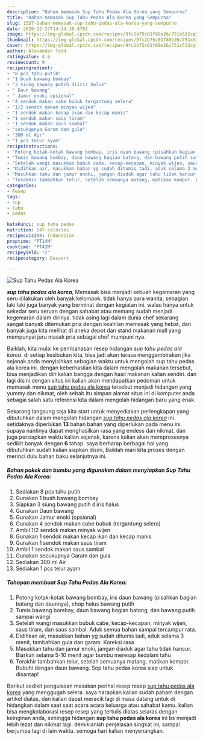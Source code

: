 ```yaml
---
description: "Bahan memasak Sup Tahu Pedas Ala Korea yang Sempurna"
title: "Bahan memasak Sup Tahu Pedas Ala Korea yang Sempurna"
slug: 1557-bahan-memasak-sup-tahu-pedas-ala-korea-yang-sempurna
date: 2020-12-27T14:34:18.878Z
image: https://img-global.cpcdn.com/recipes/9fc2b75c01f89e26/751x532cq70/sup-tahu-pedas-ala-korea-foto-resep-utama.jpg
thumbnail: https://img-global.cpcdn.com/recipes/9fc2b75c01f89e26/751x532cq70/sup-tahu-pedas-ala-korea-foto-resep-utama.jpg
cover: https://img-global.cpcdn.com/recipes/9fc2b75c01f89e26/751x532cq70/sup-tahu-pedas-ala-korea-foto-resep-utama.jpg
author: Alexander Todd
ratingvalue: 4.6
reviewcount: 9
recipeingredient:
- "8 pcs tahu putih"
- "1 buah bawang bombay"
- "3 siung bawang putih diiris halus"
- " Daun bawang"
- " Jamur enoki opsional"
- "4 sendok makan cabe bubuk tergantung selera"
- "1/2 sendok makan minyak wijen"
- "1 sendok makan kecap ikan dan kecap manis"
- "1 sendok makan saus tiram"
- "1 sendok makan saus sambal"
- "secukupnya Garam dan gula"
- "300 ml Air"
- "1 pcs telur ayam"
recipeinstructions:
- "Potong kotak-kotak bawang bombay, iris daun bawang (pisahkan bagian batang dan daunnya), chop halus bawang putih"
- "Tumis bawang bombay, daun bawang bagian batang, dan bawang putih sampai wangi"
- "Setelah wangi masukkan bubuk cabe, kecap-kecapan, minyak wijen, saus tiram, dan saus sambal. Aduk semua bahan sampai tercampur rata."
- "Didihkan air, masukkan bahan yg sudah ditumis tadi, aduk selama 3 menit, tambahkan gula dan garam. Koreksi rasa"
- "Masukkan tahu dan jamur enoki, jangan diaduk agar tahu tidak hancur. Biarkan selama 5-10 menit agar bumbu meresap kedalam tahu"
- "Terakhir tambahkan telur, setelah semuanya matang, matikan kompor. Bubuhi dengan daun bawang. Sop tahu pedas korea siap untuk disantap!"
categories:
- Resep
tags:
- sup
- tahu
- pedas

katakunci: sup tahu pedas 
nutrition: 247 calories
recipecuisine: Indonesian
preptime: "PT14M"
cooktime: "PT42M"
recipeyield: "2"
recipecategory: Dessert

---
```



![Sup Tahu Pedas Ala Korea](https://img-global.cpcdn.com/recipes/9fc2b75c01f89e26/751x532cq70/sup-tahu-pedas-ala-korea-foto-resep-utama.jpg)

<b><i>sup tahu pedas ala korea</i></b>, Memasak bisa menjadi sebuah kegemaran yang seru dilakukan oleh banyak kelompok. tidak hanya para wanita, sebagian laki laki juga banyak yang berminat dengan kegiatan ini. walau hanya untuk sekedar seru seruan dengan sahabat atau memang sudah menjadi kegemaran dalam dirinya. tidak asing lagi dalam dunia chef sekarang sangat banyak ditemukan pria dengan keahlian memasak yang hebat, dan banyak juga kita melihat di aneka depot dan stand makanan mall yang mempunyai juru masak pria sebagai chef mumpuni nya.

Baiklah, kita mulai ke pembahasan resep hidangan <i>sup tahu pedas ala korea</i>. di setiap kesibukan kita, bisa jadi akan terasa menggembirakan jika sejenak anda menyisihkan sebagian waktu untuk mengolah sup tahu pedas ala korea ini. dengan keberhasilan kita dalam mengolah makanan tersebut, bisa menjadikan diri kalian bangga dengan hasil makanan kalian sendiri. dan lagi disini dengan situs ini kalian akan mendapatkan pedoman untuk memasak menu <u>sup tahu pedas ala korea</u> tersebut menjadi hidangan yang yummy dan nikmat, oleh sebab itu simpan alamat situs ini di komputer anda sebagai salah satu referensi kita dalam mengolah hidangan baru yang enak.




Sekarang langsung saja kita start untuk menyediakan perlengkapan yang dibutuhkan dalam mengolah hidangan <u><i>sup tahu pedas ala korea</i></u> ini. setidaknya diperlukan <b>13</b> bahan bahan yang diperlukan pada menu ini. supaya nantinya dapat menghasilkan rasa yang endess dan nikmat. dan juga persiapkan waktu kalian sejenak, karena kalian akan memprosesnya sedikit banyak dengan <b>6</b> tahap. saya berharap berbagai hal yang dibutuhkan sudah kalian siapkan disini, Baiklah mari kita proses dengan merinci dulu bahan baku selanjutnya ini.

<!--inarticleads1-->

##### Bahan pokok dan bumbu yang digunakan dalam menyiapkan Sup Tahu Pedas Ala Korea:

1. Sediakan 8 pcs tahu putih
1. Gunakan 1 buah bawang bombay
1. Siapkan 3 siung bawang putih diiris halus
1. Gunakan  Daun bawang
1. Gunakan  Jamur enoki (opsional)
1. Gunakan 4 sendok makan cabe bubuk (tergantung selera)
1. Ambil 1/2 sendok makan minyak wijen
1. Gunakan 1 sendok makan kecap ikan dan kecap manis
1. Gunakan 1 sendok makan saus tiram
1. Ambil 1 sendok makan saus sambal
1. Gunakan secukupnya Garam dan gula
1. Sediakan 300 ml Air
1. Sediakan 1 pcs telur ayam




<!--inarticleads2-->

##### Tahapan membuat Sup Tahu Pedas Ala Korea:

1. Potong kotak-kotak bawang bombay, iris daun bawang (pisahkan bagian batang dan daunnya), chop halus bawang putih
1. Tumis bawang bombay, daun bawang bagian batang, dan bawang putih sampai wangi
1. Setelah wangi masukkan bubuk cabe, kecap-kecapan, minyak wijen, saus tiram, dan saus sambal. Aduk semua bahan sampai tercampur rata.
1. Didihkan air, masukkan bahan yg sudah ditumis tadi, aduk selama 3 menit, tambahkan gula dan garam. Koreksi rasa
1. Masukkan tahu dan jamur enoki, jangan diaduk agar tahu tidak hancur. Biarkan selama 5-10 menit agar bumbu meresap kedalam tahu
1. Terakhir tambahkan telur, setelah semuanya matang, matikan kompor. Bubuhi dengan daun bawang. Sop tahu pedas korea siap untuk disantap!




Berikut sedikit pengulasan masakan perihal resep resep <u>sup tahu pedas ala korea</u> yang menggugah selera. saya harapkan kalian sudah paham dengan artikel diatas, dan kalian dapat meracik lagi di masa datang untuk di hidangkan dalam saat saat acara acara keluarga atau sahabat kamu. kalian bisa mengkolaborasi resep resep yang tertulis diatas selaras dengan keinginan anda, sehingga hidangan <b>sup tahu pedas ala korea</b> ini bs menjadi lebih lezat dan nikmat lagi. demikianlah penjelasan singkat ini, sampai berjumpa lagi di lain waktu. semoga hari kalian menyenangkan.
